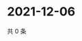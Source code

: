 # 2021-12-06

共 0 条

<!-- BEGIN WEIBO -->
<!-- 最后更新时间 Mon Dec 06 2021 13:03:06 GMT+0800 (China Standard Time) -->

<!-- END WEIBO -->
